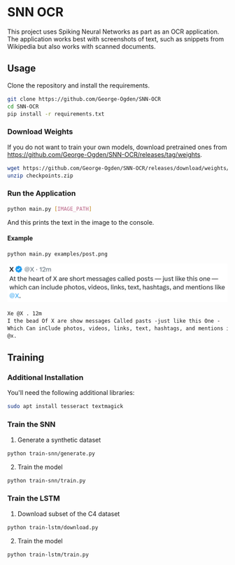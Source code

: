 # SNN OCR
This project uses Spiking Neural Networks as part as an OCR application. The application works best with screenshots of text, such as snippets from Wikipedia but also works with scanned documents.
## Usage
Clone the repository and install the requirements.
```bash
git clone https://github.com/George-Ogden/SNN-OCR
cd SNN-OCR
pip install -r requirements.txt
```
### Download Weights
If you do not want to train your own models, download pretrained ones from https://github.com/George-Ogden/SNN-OCR/releases/tag/weights.
```bash
wget https://github.com/George-Ogden/SNN-OCR/releases/download/weights/checkpoints.zip
unzip checkpoints.zip
```
### Run the Application
```bash
python main.py [IMAGE_PATH]
```
And this prints the text in the image to the console.
#### Example
```bash
python main.py examples/post.png
```
![Example](examples/post.png)
```txt
Xe @X . 12m
I the bead Of X are show messages Called pasts -just like this One -
Which Can inClude photos, videos, links, text, hashtags, and mentions inke
@x.
```
## Training
### Additional Installation
You'll need the following additional libraries:
```bash
sudo apt install tesseract textmagick
```
### Train the SNN
1. Generate a synthetic dataset
```bash
python train-snn/generate.py
```
2. Train the model
```bash
python train-snn/train.py
```
### Train the LSTM
1. Download subset of the C4 dataset
```bash
python train-lstm/download.py
```
2. Train the model
```bash
python train-lstm/train.py
```
